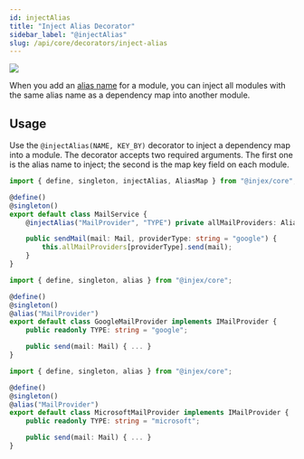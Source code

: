 ```yaml
---
id: injectAlias
title: "Inject Alias Decorator"
sidebar_label: "@injectAlias"
slug: /api/core/decorators/inject-alias
---
```


<img className="decorator-badge" src="https://img.shields.io/badge/Type-Property%20Decorator-orange?style=for-the-badge" />

When you add an [alias name](/docs/api/core/decorators/alias) for a module, you can inject all modules with the same alias name as a dependency map into another module.

## Usage

Use the `@injectAlias(NAME, KEY_BY)` decorator to inject a dependency map into a module. The decorator accepts two required arguments. The first one is the alias name to inject; the second is the map key field on each module.

```ts {6,9}
import { define, singleton, injectAlias, AliasMap } from "@injex/core";

@define()
@singleton()
export default class MailService {
    @injectAlias("MailProvider", "TYPE") private allMailProviders: AliasMap<string, IMailProvider>;

    public sendMail(mail: Mail, providerType: string = "google") {
        this.allMailProviders[providerType].send(mail);
    }
}
```

```ts {5,7} title="googleMailProvider.ts"
import { define, singleton, alias } from "@injex/core";

@define()
@singleton()
@alias("MailProvider")
export default class GoogleMailProvider implements IMailProvider {
    public readonly TYPE: string = "google";

    public send(mail: Mail) { ... }
}
```

```ts {5,7} title="microsoftMailProvider.ts"
import { define, singleton, alias } from "@injex/core";

@define()
@singleton()
@alias("MailProvider")
export default class MicrosoftMailProvider implements IMailProvider {
    public readonly TYPE: string = "microsoft";

    public send(mail: Mail) { ... }
}
```